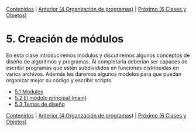 [Contenidos](../Contenidos.md) \| [Anterior (4 Organzación de programas)](../04_Orga_programa_OSKI1/00_Resumen.md) \| [Próximo (6 Clases y Objetos)](../06_OOP/00_Resumen.md)

# 5. Creación de módulos
En esta clase introduciremos módulos y discutiremos algunos conceptos de diseño de algoritmos y programas. Al completarla deberían ser capaces de escribir programas que estén subdivididos en funciones distribuídas en varios archivos. Además les daremos algunos modelos para que puedan organizar mejor su código y escribir scripts.


* [5.1 Modulos](01_304Modules.md)
* [5.2 El módulo principal (main)](02_305Main_module.md)
* [5.3 Temas de diseño](03_306Design_discussion.md)


[Contenidos](../Contenidos.md) \| [Anterior (4 Organzación de programas)](../04_Orga_programa_OSKI1/00_Resumen.md) \| [Próximo (6 Clases y Objetos)](../06_OOP/00_Resumen.md)
